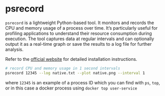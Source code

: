 # psrecord

`psrecord` is a lightweight Python-based tool. It monitors and records the CPU and memory usage of a process over time. It’s particularly useful for profiling applications to understand their resource consumption during execution. The tool captures data at regular intervals and can optionally output it as a real-time graph or save the results to a log file for further analysis.

Refer to the [official website](https://github.com/astrofrog/psrecord) for detailed installation instructions.

```sh
# record CPU and memory usage in 1 second intervals
psrecord 12345 --log native.txt --plot native.png --interval 1
```

where `12345` is an example of a process ID which you can find with `ps`, `top`, or in this case a docker process using `docker top user-service`
